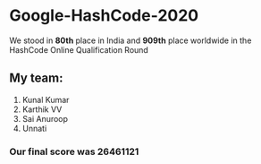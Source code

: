 # Google-HashCode-2020
We stood in **80th** place in India and **909th** place worldwide in the HashCode Online Qualification Round  
## My team:
  1. Kunal Kumar
  2. Karthik VV
  3. Sai Anuroop
  4. Unnati
  
### Our final score was 26461121  
